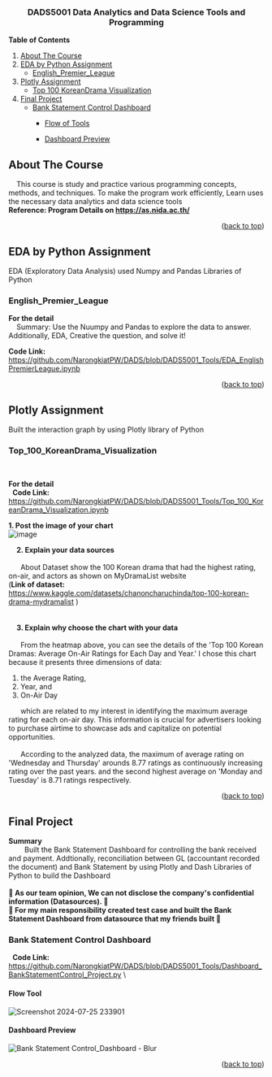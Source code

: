 <h3 align="center">DADS5001 Data Analytics and Data Science Tools and Programming</h3>



<!-- TABLE OF CONTENTS -->
  <summary><b>Table of Contents</b></summary>
  <ol>
    <li>
      <a href="#about-the-course">About The Course</a>
    </li>
    <li>
      <a href="#dashboard">EDA by Python Assignment</a>
      <ul>
        <li><a href="#English_Premier_Leaguen">English_Premier_League</a></li>
      </ul>
    </li>
    <li>
      <a href="#plotly-assignment">Plotly Assignment</a>
      <ul>
        <li><a href="#Top_100_KoreanDrama_Visualization">Top 100 KoreanDrama Visualization</a></li>
      </ul>
    </li>
    <li>
      <a href="#dashboard">Final Project</a>
      <ul>
        <li><a href="#Bank-Statement-Control-Dashboard">Bank Statement Control Dashboard</a></li>
        <ul>
          <li><a href="#Flow-Tool">Flow of Tools</a></li>
        </ul>
        <ul>
          <li><a href="#dashboard-preview">Dashboard Preview</a></li>
        </ul>
      </ul>
    </li>
  </ol>

<!-- ABOUT THE COURSE -->
## About The Course
  &nbsp;&nbsp;&nbsp;&nbsp;This course is study and practice various programming concepts, methods, and techniques. To make the program work efficiently, Learn uses the necessary data analytics and data science tools 
  \
  <b>Reference: Program Details on https://as.nida.ac.th/</b>
<p align="right">(<a href="#readme-top">back to top</a>)</p>

<!-- EDA -->
## EDA by Python Assignment
  EDA (Exploratory Data Analysis) used Numpy and Pandas Libraries of Python

### English_Premier_League
  <summary><b>For the detail</b></summary>
  &nbsp;&nbsp;&nbsp;&nbsp;Summary: Use the Nuumpy and Pandas to explore the data to answer. Additionally, EDA, Creative the question, and solve it! 
  
  <b>Code Link:</b> https://github.com/NarongkiatPW/DADS/blob/DADS5001_Tools/EDA_EnglishPremierLeague.ipynb
  
  

<p align="right">(<a href="#readme-top">back to top</a>)</p>

<!-- Plotly Assignment-->
## Plotly Assignment
  Built the interaction graph by using Plotly library of Python


### Top_100_KoreanDrama_Visualization

  &nbsp;&nbsp;<summary><b>For the detail</b></summary>
  &nbsp;&nbsp;<b>Code Link:</b> https://github.com/NarongkiatPW/DADS/blob/DADS5001_Tools/Top_100_KoreanDrama_Visualization.ipynb
  
  <b>1. Post the image of your chart</b> \
  ![image](https://github.com/NarongkiatPW/DADS/assets/158708499/a85d4a46-2aa2-4c50-afce-0686c81a98f6)

  &nbsp;&nbsp;&nbsp;&nbsp;<b>2. Explain your data sources</b> \
  \
  &nbsp;&nbsp;&nbsp;&nbsp;&nbsp;&nbsp;About Dataset show the 100 Korean drama that had the highest rating, on-air, and actors as shown on MyDramaList website\
(<b>Link of dataset:</b> https://www.kaggle.com/datasets/chanoncharuchinda/top-100-korean-drama-mydramalist )
\
\
\
  &nbsp;&nbsp;&nbsp;&nbsp;<b>3. Explain why choose the chart with your data</b> \
  \
  &nbsp;&nbsp;&nbsp;&nbsp;&nbsp;&nbsp;From the heatmap above, you can see the details of the 'Top 100 Korean Dramas: Average On-Air Ratings for Each Day and Year.' I chose this chart because it presents three dimensions of data: 
  1. the Average Rating,
  2. Year, and
  3. On-Air Day
  

  &nbsp;&nbsp;&nbsp;&nbsp;&nbsp;&nbsp;which are related to my interest in identifying the maximum average rating for each on-air day. This information is crucial for advertisers looking to purchase airtime to showcase ads and capitalize on potential opportunities. \
  \
  &nbsp;&nbsp;&nbsp;&nbsp;&nbsp;&nbsp;According to the analyzed data, the maximum of average rating on 'Wednesday and Thursday' arounds 8.77 ratings as continuously increasing rating over the past years. and the second highest average on 'Monday and Tuesday' is 8.71 ratings respectively.

<p align="right">(<a href="#readme-top">back to top</a>)</p>

<!-- dashboard -->
## Final Project
  <b> Summary </b>
  \
    &nbsp;&nbsp;&nbsp;&nbsp;&nbsp;&nbsp;&nbsp;&nbsp;Built the Bank Statement Dashboard for controlling the bank received and payment. Addtionally, reconciliation between GL (accountant recorded the document) and Bank Statement by using Plotly and Dash Libraries of Python to build the Dashboard
  \
  \
  **:red_circle: As our team opinion, We can not disclose the company's confidential information (Datasources). :red_circle:**
  \
  **:red_circle: For my main responsibility created test case and built the Bank Statement Dashboard from datasource that my friends built :red_circle:**


### Bank Statement Control Dashboard
  &nbsp;&nbsp;<b>Code Link:</b> https://github.com/NarongkiatPW/DADS/blob/DADS5001_Tools/Dashboard_BankStatementControl_Project.py
  \
  #### Flow Tool
  ![Screenshot 2024-07-25 233901](https://github.com/user-attachments/assets/ba92ca64-978d-4b4a-81e6-8a42cc6c4858)
  
  #### Dashboard Preview
  ![Bank Statement Control_Dashboard - Blur](https://github.com/user-attachments/assets/12ac2b86-5937-49ec-9e0a-59250d7638ee)



<p align="right">(<a href="#readme-top">back to top</a>)</p>
